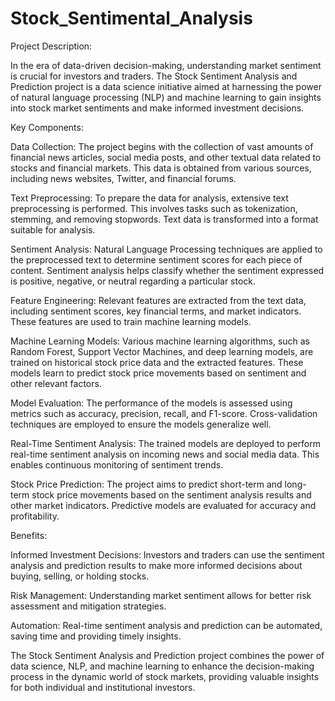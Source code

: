 # Stock_Sentimental_Analysis
Project Description:

In the era of data-driven decision-making, understanding market sentiment is crucial for investors and traders. The Stock Sentiment Analysis and Prediction project is a data science initiative aimed at harnessing the power of natural language processing (NLP) and machine learning to gain insights into stock market sentiments and make informed investment decisions.

Key Components:

Data Collection: The project begins with the collection of vast amounts of financial news articles, social media posts, and other textual data related to stocks and financial markets. This data is obtained from various sources, including news websites, Twitter, and financial forums.

Text Preprocessing: To prepare the data for analysis, extensive text preprocessing is performed. This involves tasks such as tokenization, stemming, and removing stopwords. Text data is transformed into a format suitable for analysis.

Sentiment Analysis: Natural Language Processing techniques are applied to the preprocessed text to determine sentiment scores for each piece of content. Sentiment analysis helps classify whether the sentiment expressed is positive, negative, or neutral regarding a particular stock.

Feature Engineering: Relevant features are extracted from the text data, including sentiment scores, key financial terms, and market indicators. These features are used to train machine learning models.

Machine Learning Models: Various machine learning algorithms, such as Random Forest, Support Vector Machines, and deep learning models, are trained on historical stock price data and the extracted features. These models learn to predict stock price movements based on sentiment and other relevant factors.

Model Evaluation: The performance of the models is assessed using metrics such as accuracy, precision, recall, and F1-score. Cross-validation techniques are employed to ensure the models generalize well.

Real-Time Sentiment Analysis: The trained models are deployed to perform real-time sentiment analysis on incoming news and social media data. This enables continuous monitoring of sentiment trends.

Stock Price Prediction: The project aims to predict short-term and long-term stock price movements based on the sentiment analysis results and other market indicators. Predictive models are evaluated for accuracy and profitability.

Benefits:

Informed Investment Decisions: Investors and traders can use the sentiment analysis and prediction results to make more informed decisions about buying, selling, or holding stocks.

Risk Management: Understanding market sentiment allows for better risk assessment and mitigation strategies.

Automation: Real-time sentiment analysis and prediction can be automated, saving time and providing timely insights.

The Stock Sentiment Analysis and Prediction project combines the power of data science, NLP, and machine learning to enhance the decision-making process in the dynamic world of stock markets, providing valuable insights for both individual and institutional investors.




